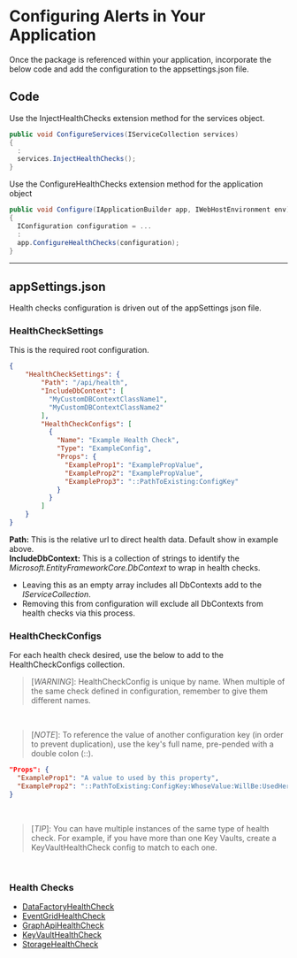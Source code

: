 # Configuring Alerts in Your Application

Once the package is referenced within your application, incorporate the below code and add the configuration to the appsettings.json file.

## Code

Use the InjectHealthChecks extension method for the services object.
```c#
public void ConfigureServices(IServiceCollection services)
{
  :
  services.InjectHealthChecks();
}
```

Use the ConfigureHealthChecks extension method for the application object
```c#
public void Configure(IApplicationBuilder app, IWebHostEnvironment env)
{
  IConfiguration configuration = ...
  :
  app.ConfigureHealthChecks(configuration);
}
```
---

## appSettings.json
Health checks configuration is driven out of the appSettings json file.

### **HealthCheckSettings**
This is the required root configuration.  
```json
{
    "HealthCheckSettings": {
        "Path": "/api/health",
        "IncludeDbContext": [
          "MyCustomDBContextClassName1",
          "MyCustomDBContextClassName2"
        ],
        "HealthCheckConfigs": [
          {
            "Name": "Example Health Check",
            "Type": "ExampleConfig",
            "Props": {
              "ExampleProp1": "ExamplePropValue",
              "ExampleProp2": "ExamplePropValue",
              "ExampleProp3": "::PathToExisting:ConfigKey"
            }
          }
        ]
    }
}
```
**Path:** This is the relative url to direct health data.  Default show in example above.  
**IncludeDbContext:** This is a collection of strings to identify the _Microsoft.EntityFrameworkCore.DbContext_ to wrap in health checks.  
  * Leaving this as an empty array includes all DbContexts add to the _IServiceCollection_.
  * Removing this from configuration will exclude all DbContexts from health checks via this process.

### **HealthCheckConfigs**
For each health check desired, use the below to add to the HealthCheckConfigs collection.

> [_WARNING_]:  HealthCheckConfig is unique by name.  When multiple of the same check defined in configuration, remember to give them different names.  

<br />

> [_NOTE_]:  To reference the value of another configuration key (in order to prevent duplication), use the key's full name, pre-pended with a double colon (::).
```json
"Props": {
  "ExampleProp1": "A value to used by this property",
  "ExampleProp2": "::PathToExisting:ConfigKey:WhoseValue:WillBe:UsedHere"
}
```

<br />

> [_TIP_]: You can have multiple instances of the same type of health check.  For example, if you have more than one Key Vaults, create a KeyVaultHealthCheck config to match to each one.

<br />

### **Health Checks**
- [DataFactoryHealthCheck](/docs/DataFactoryHealthCheck.md)
- [EventGridHealthCheck](/docs/EventGridHealthCheck.md)
- [GraphApiHealthCheck](/docs/GraphApiHealthCheck.md)
- [KeyVaultHealthCheck](/docs/KeyVaultHealthCheck.md)
- [StorageHealthCheck](/docs/StorageHealthCheck.md)

